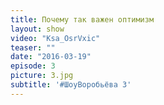 ```yaml
---
title: Почему так важен оптимизм
layout: show
video: "Ksa_OsrVxic"
teaser: ""
date: "2016-03-19"
episode: 3
picture: 3.jpg
subtitle: '#ШоуВоробьёва 3'
---
```

